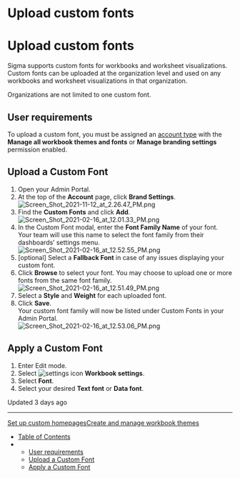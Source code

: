 # Upload custom fonts

# Upload custom fonts

Sigma supports custom fonts for workbooks and worksheet visualizations. Custom fonts can be uploaded at the organization level and used on any workbooks and worksheet visualizations in that organization.

Organizations are not limited to one custom font.

## User requirements

To upload a custom font, you must be assigned an [account type](/docs/create-and-manage-account-types) with the **Manage all workbook themes and fonts** or **Manage branding settings** permission enabled.

## Upload a Custom Font

1. Open your Admin Portal.
2. At the top of the **Account** page, click **Brand Settings**.  
   ![Screen_Shot_2021-11-12_at_2.26.47_PM.png](https://files.readme.io/c8fd246-1.png)
3. Find the **Custom Fonts** and click **Add**.  
   ![Screen_Shot_2021-02-16_at_12.01.33_PM.png](https://files.readme.io/05f9173-2.png)
4. In the Custom Font modal, enter the **Font Family Name** of your font.  
   Your team will use this name to select the font family from their dashboards’ settings menu.  
   ![Screen_Shot_2021-02-16_at_12.52.55_PM.png](https://files.readme.io/667c552-3.png)
5. [optional] Select a **Fallback Font** in case of any issues displaying your custom font.
6. Click **Browse** to select your font. You may choose to upload one or more fonts from the same font family.  
   ![Screen_Shot_2021-02-16_at_12.51.49_PM.png](https://files.readme.io/72dee5e-4.png)
7. Select a **Style** and **Weight** for each uploaded font.
8. Click **Save**.  
   Your custom font family will now be listed under Custom Fonts in your Admin Portal.  
   ![Screen_Shot_2021-02-16_at_12.53.06_PM.png](https://files.readme.io/4b0b7d6-5.png)

## Apply a Custom Font

1. Enter Edit mode.
2. Select ![settings icon](https://sigma-docs-screenshots.s3.us-west-2.amazonaws.com/Icons/settings.svg) **Workbook settings**.
3. Select **Font**.
4. Select your desired **Text font** or **Data font**.

Updated 3 days ago

---

[Set up custom homepages](/docs/enable-a-custom-homepage)[Create and manage workbook themes](/docs/create-and-manage-workbook-themes)

* [Table of Contents](#)
* + [User requirements](#user-requirements)
  + [Upload a Custom Font](#upload-a-custom-font)
  + [Apply a Custom Font](#apply-a-custom-font)